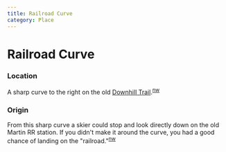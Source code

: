 ```yaml
---
title: Railroad Curve
category: Place
---
```

# Railroad Curve
### Location

A sharp curve to the right on the old [Downhill Trail](Downhill-Trail).<sup>[nw][]</sup>

### Origin

From this sharp curve a skier could stop and look directly down on the old Martin RR station. If you didn't make it around the curve, you had a good chance of landing on the "railroad."<sup>[nw][]</sup>



[nw]: Names-Walt "Meany Names by Walter Little, 1984"
